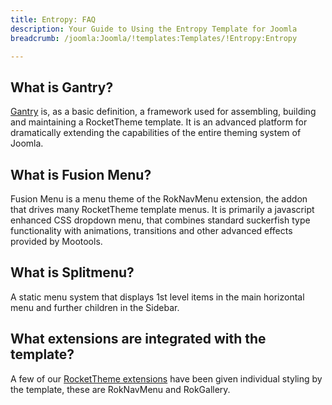 ```yaml
---
title: Entropy: FAQ
description: Your Guide to Using the Entropy Template for Joomla
breadcrumb: /joomla:Joomla/!templates:Templates/!Entropy:Entropy

---
```


What is Gantry?
-----
[Gantry][gantry] is, as a basic definition, a framework used for assembling, building and maintaining a RocketTheme template. It is an advanced platform for dramatically extending the capabilities of the entire theming system of Joomla.

What is Fusion Menu?
-----
Fusion Menu is a menu theme of the RokNavMenu extension, the addon that drives many RocketTheme template menus. It is primarily a javascript enhanced CSS dropdown menu, that combines standard suckerfish type functionality with animations, transitions and other advanced effects provided by Mootools.

What is Splitmenu?
-----
A static menu system that displays 1st level items in the main horizontal menu and further children in the Sidebar.

What extensions are integrated with the template?
-----
A few of our [RocketTheme extensions][extensions] have been given individual styling by the template, these are RokNavMenu and RokGallery.

[gantry]: http://gantry-framework.org/
[features]: http://demo.rockettheme.com/joomla-templates/entropy/features
[font]: http://www.fontsquirrel.com/fonts/ubuntu
[forum]: http://www.rockettheme.com/forum/joomla-template-entropy/
[dropdown]: http://demo.rockettheme.com/joomla-templates/entropy/features/menu-options
[splitmenu]: http://demo.rockettheme.com/joomla-templates/entropy/features/menu-options
[extensions]: http://demo.rockettheme.com/joomla-templates/entropy/features/extensions